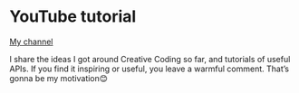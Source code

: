 # YouTube tutorial
[My channel](https://www.youtube.com/channel/UCACzb9JwH0ppt9Xwcpz9Bmw)

I share the ideas I got around Creative Coding so far, and tutorials of useful APIs.
If you find it inspiring or useful, you leave a warmful comment. That’s gonna be my motivation😊
